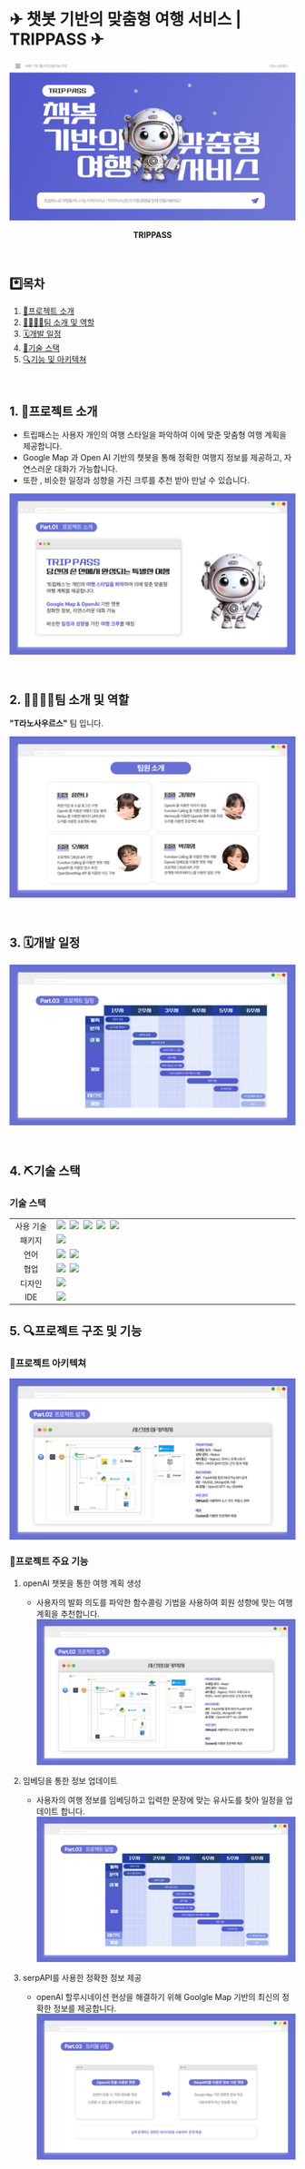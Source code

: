 # ✈ 챗봇 기반의 맞춤형 여행 서비스 | TRIPPASS ✈

![Group 2](https://github.com/songhannaa/TripPass_Main/blob/main/pdf/0001.png)

<div align="center">

<b>TRIPPASS</b> <br>

</div>

<br>

## \*️⃣목차

1. [📄프로젝트 소개](#project)
2. [👨‍👩‍👧‍👦팀 소개 및 역할](#team)
3. [🗓️개발 일정](#period)
4. [🔨기술 스택 ](#technology-stack)
5. [🔍기능 및 아키텍쳐](#function-and-structure)

<br>

## <span id="project">1. 📄프로젝트 소개</span>

- 트립패스는 사용자 개인의 여행 스타일을 파악하여 이에 맞춘 맞춤형 여행 계획을 제공합니다.
- Google Map 과 Open AI 기반의 챗봇을 통해 정확한 여행지 정보를 제공하고, 자연스러운 대화가 가능합니다.
- 또한 , 비슷한 일정과 성향을 가진 크루를 추천 받아 만날 수 있습니다.

![Group 2](https://github.com/songhannaa/TripPass_Main/blob/main/pdf/0005.png)

<br>

## <span id="team">2. 👨‍👩‍👧‍👦팀 소개 및 역할</span>

**"T라노사우르스"** 팀 입니다.<br/>

![Group 2](https://github.com/songhannaa/TripPass_Main/blob/main/pdf/0002.png)

<br>

## <span id="period">3. 🗓️개발 일정</span>

![Group 2](https://github.com/songhannaa/TripPass_Main/blob/main/pdf/0015.png)

<br>


## <span id="technology-stack">4. ⛏️기술 스택 </span>

### 기술 스택

<table>
	<tr>
		<td align="center" width="100px">사용 기술</td>
		<td width="800px">
		<img src="https://img.shields.io/badge/react-61DAFB?style=for-the-badge&logo=react&logoColor=black">&nbsp
		<img src="https://img.shields.io/badge/fastapi-009688?style=for-the-badge&logo=fastapi&logoColor=white">&nbsp
		<img src="https://img.shields.io/badge/aws-232F3E?style=for-the-badge&logo=amazonwebservices&logoColor=white">&nbsp;
		<img src="https://img.shields.io/badge/docker-257bd6?style=for-the-badge&logo=docker&logoColor=white">&nbsp;
  		<img src="https://img.shields.io/badge/Kubernetes-326CE5?style=for-the-badge&logo=Kubernetes&logoColor=white">&nbsp;
		</td>
	</tr>
	<tr>
		<td align="center">패키지</td>
		<td>
			<img src="https://img.shields.io/badge/npm-CB3837?style=for-the-badge&logo=NPM&logoColor=ffffff"/>&nbsp
		</td>
	</tr>
	<tr>
		<td align="center">언어</td>
		<td>
		<img src="https://img.shields.io/badge/python-3776AB?style=for-the-badge&logo=python&logoColor=white">&nbsp
		<img src="https://img.shields.io/badge/javascript-F7DF1E?style=for-the-badge&logo=javascript&logoColor=black">
		</td>
	</tr>
	<tr>
		<td align="center">협업</td>
		<td>
			<img src="https://img.shields.io/badge/GitHub-181717?style=for-the-badge&logo=GitHub&logoColor=white"/>&nbsp
			<img src="https://img.shields.io/badge/Notion-5a5d69?style=for-the-badge&logo=Notion&logoColor=white"/>&nbsp
		</td>
	<tr> 
		<td align="center">디자인</td>
		<td>
			<img src="https://img.shields.io/badge/Figma-d90f42?style=for-the-badge&logo=Figma&logoColor=white"/>&nbsp
		</td> 
	</tr> 
	<tr>
		<td align="center">IDE</td>
		<td>
		<img src="https://img.shields.io/badge/VSCode-007ACC?style=for-the-badge&logo=Visual%20Studio%20Code&logoColor=white"/>&nbsp
	</tr>
</table>

## <span id="function-and-structure">5. 🔍프로젝트 구조 및 기능</span>

### 📁프로젝트 아키텍쳐
![Group 2](https://github.com/songhannaa/TripPass_Main/blob/main/pdf/0012.png)


### 📁프로젝트 주요 기능
1. openAI 챗봇을 통한 여행 계획 생성
   - 사용자의 발화 의도를 파악한 함수콜링 기법을 사용하여 회원 성향에 맞는 여행 계획을 추천합니다.
	![Group 2](https://github.com/songhannaa/TripPass_Main/blob/main/pdf/0012.png)

2. 임베딩을 통한 정보 업데이트
   - 사용자의 여행 정보를 임베딩하고 입력한 문장에 맞는 유사도를 찾아 일정을 업데이트 합니다.
   	![Group 2](https://github.com/songhannaa/TripPass_Main/blob/main/pdf/0015.png)
3. serpAPI를 사용한 정확한 정보 제공
   - openAI 할루시네이션 현상을 해결하기 위해 Goolgle Map 기반의 최신의 정확한 정보를 제공합니다.
        ![Group 2](https://github.com/songhannaa/TripPass_Main/blob/main/pdf/0022.png)
